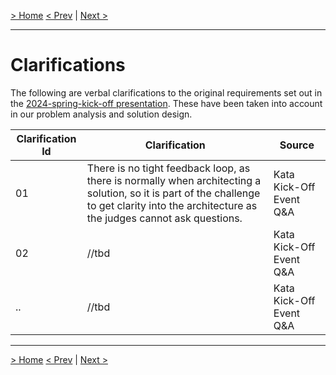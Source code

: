 [> Home](README.md)
[< Prev](README.md)  |  [Next >](Glossary.md)

---

# Clarifications

The following are verbal clarifications to the original requirements set out in the [2024-spring-kick-off presentation](assets/docs/2024-spring-kick-off.pdf). These have been taken into account in our problem analysis and solution design.

| Clarification Id | Clarification                                                                                                                                                                               | Source                  |
|------------------|---------------------------------------------------------------------------------------------------------------------------------------------------------------------------------------------| ----------------------- |
| 01               | There is no tight feedback loop, as there is normally when architecting a solution, so it is part of the challenge to get clarity into the architecture as the judges cannot ask questions. | Kata Kick-Off Event Q&A |
| 02               | //tbd                                                                                                                                                                                       | Kata Kick-Off Event Q&A |
| ..               | //tbd                                                                                                                                                                                       | Kata Kick-Off Event Q&A |

------

[> Home](README.md)
[< Prev](README.md)  |  [Next >](Glossary.md)